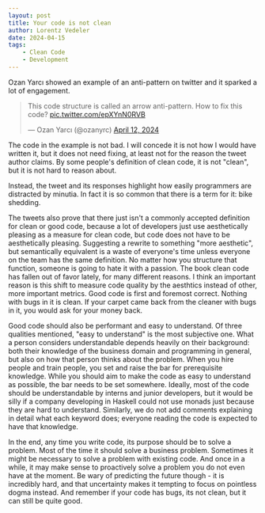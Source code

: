 ```yaml
---
layout: post
title: Your code is not clean
author: Lorentz Vedeler
date: 2024-04-15
tags:
    - Clean Code
    - Development
---
```


Ozan Yarcı showed an example of an anti-pattern on twitter and it sparked
a lot of engagement.

<blockquote class="twitter-tweet"><p lang="en" dir="ltr">This code structure is called an arrow anti-pattern. How to fix this code? <a href="https://t.co/epXYnN0RVB">pic.twitter.com/epXYnN0RVB</a></p>&mdash; Ozan Yarcı (@ozanyrc) <a href="https://twitter.com/ozanyrc/status/1778921269670342776?ref_src=twsrc%5Etfw">April 12, 2024</a></blockquote> <script async src="https://platform.twitter.com/widgets.js" charset="utf-8"></script>

The code in the example is not bad. I will concede it is not how I would have
written it, but it does not need fixing, at least not for the reason the tweet
author claims. By some people's definition of clean code, it is not "clean", but
it is not hard to reason about. 

Instead, the tweet and its responses highlight how easily programmers are
distracted by minutia. In fact it is so common that there is a term for it: bike
shedding.

The tweets also prove that there just isn't a commonly accepted definition for
clean or good code, because a lot of developers just use aesthetically pleasing
as a measure for clean code, but code does not have to be aesthetically
pleasing. Suggesting a rewrite to something "more aesthetic", but semantically
equivalent is a waste of everyone's time unless everyone on the team has the
same definition. No matter how you structure that function, someone is going to
hate it with a passion. The book clean code has fallen out of favor lately, for
many different reasons. I think an important reason is this shift to measure
code quality by the aesthtics instead of other, more important metrics. Good
code is first and foremost correct. Nothing with bugs in it is clean. If your
carpet came back from the cleaner with bugs in it, you would ask for your money
back. 

Good code should also be performant and easy to understand. Of three qualities
mentioned, "easy to understand" is the most subjective one. What a person
considers understandable depends heavily on their background: both their
knowledge of the business domain and programming in general, but also on how
that person thinks about the problem. When you hire people and train people, you
set and raise the bar for prerequisite knowledge. While you should aim to make
the code as easy to understand as possible, the bar needs to be set somewhere.
Ideally, most of the code should be understandable by interns and junior
developers, but it would be silly if a company developing in Haskell could not
use monads just because they are hard to understand. Similarly, we do not add
comments explaining in detail what each keyword does; everyone reading the code
is expected to have that knowledge.

In the end, any time you write code, its purpose should be to solve a problem.
Most of the time it should solve a business problem. Sometimes it might be
necessary to solve a problem with existing code. And once in a while, it may
make sense to proactively solve a problem you do not even have at the moment. Be
wary of predicting the future though - it is incredibly hard, and that
uncertainty makes it tempting to focus on pointless dogma instead. And remember
if your code has bugs, its not clean, but it can still be quite good.
